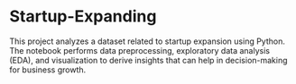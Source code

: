 # Startup-Expanding
This project analyzes a dataset related to startup expansion using Python. The notebook performs data preprocessing, exploratory data analysis (EDA), and visualization to derive insights that can help in decision-making for business growth.
